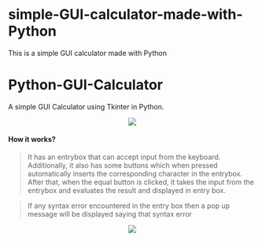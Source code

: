 # simple-GUI-calculator-made-with-Python
This is a simple GUI calculator made with Python
# Python-GUI-Calculator
A simple GUI Calculator using Tkinter in Python.
<p align='center'>
  <img src='https://github.com/SaiSwarup27/Python-GUI-Calculator/blob/master/images/Calculator.png'/>
</p>

#### How it works?

>It has an entrybox that can accept input from the keyboard. Additionally, it also has some buttons which when pressed automatically inserts the corresponding character in the entrybox. After that, when the equal button is clicked, it takes the input from the entrybox and evaluates the result and displayed in entry box.

>If any syntax error encountered in the entry box then a pop up message will be displayed saying that syntax error
<p align='center'>
  <img src='https://github.com/SaiSwarup27/Python-GUI-Calculator/blob/master/images/ErrorMsg.png' align='center'/>
</p>
